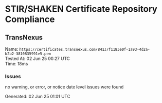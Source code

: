 # STIR/SHAKEN Certificate Repository Compliance

## TransNexus

Name: `https://certificates.transnexus.com/841J/f1183e0f-1a93-4d2a-b2b2-3810835991e5.pem`\
Tested At: 02 Jun 25 00:27 UTC\
Time: 18ms

### Issues

no warning, or error, or notice date level issues were found

Generated: 02 Jun 25 01:01 UTC